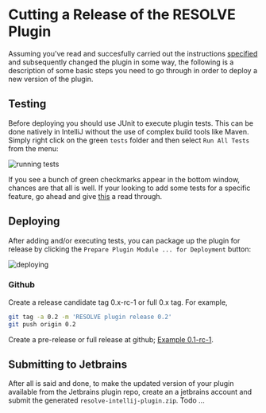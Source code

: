 # Cutting a Release of the RESOLVE Plugin

Assuming you've read and succesfully carried out the instructions [specified](https://github.com/Welchd1/resolve-intellij-plugin/blob/master/doc/contributing-instructions.md)
and subsequently changed the plugin in some way, the following is a
description of some basic steps you need to go through in order to deploy a new
version of the plugin.

## Testing
Before deploying you should use JUnit to execute plugin tests. This can be done
natively in IntelliJ without the use of complex build tools like Maven.
Simply right click on the green `tests` folder and then select `Run All Tests`
from the menu:

![running tests](https://github.com/Welchd1/resolve-intellij-plugin/blob/master/doc/images/running-tests.png)

If you see a bunch of green checkmarks appear in the bottom window, chances are that all 
is well. If your looking to add some tests for a specific feature, go ahead and give 
[this](https://github.com/Welchd1/resolve-intellij-plugin/blob/master/doc/writing-tests.md) 
a read through.

## Deploying

After adding and/or executing tests, you can package up the plugin for release by 
clicking the `Prepare Plugin Module ... for Deployment` button:

![deploying](https://github.com/Welchd1/resolve-intellij-plugin/blob/master/doc/images/deploying.png)

### Github

Create a release candidate tag 0.x-rc-1 or full 0.x tag. For example,

```bash
git tag -a 0.2 -m 'RESOLVE plugin release 0.2'
git push origin 0.2
```

Create a pre-release or full release at github; [Example 0.1-rc-1](https://github.com/Welchd1/resolve-intellij-plugin/blob/master/releases/tag/0.2-rc-1).

## Submitting to Jetbrains

After all is said and done, to make the updated version of your plugin
available from the Jetbrains plugin repo, create an a jetbrains account and
submit the generated `resolve-intellij-plugin.zip`. Todo ...

